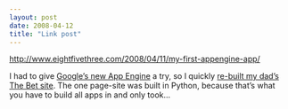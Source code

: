 ```yaml
---
layout: post
date: 2008-04-12
title: "Link post"
---
```

<http://www.eightfivethree.com/2008/04/11/my-first-appengine-app/>


<p>I had to give <a href="http://code.google.com/appengine/" title="Google App Engine - Google Code">Google’s new App Engine</a> a try, so I quickly <a href="http://thebet.mechroboticon.com/" title="The Bet">re-built my dad’s The Bet site</a>. The one page-site was built in Python, because that’s what you have to build all apps in and only took...</p>